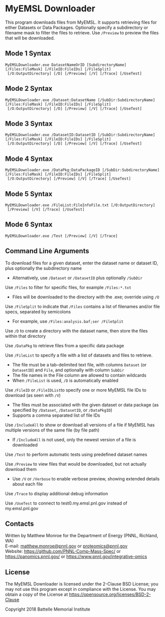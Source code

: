 # MyEMSL Downloader

This program downloads files from MyEMSL. It supports retrieving files
for either Datasets or Data Packages. Optionally specify a subdirectory
or filename mask to filter the files to retrieve. Use `/Preview`
to preview the files that will be downloaded.

## Mode 1 Syntax 

```
MyEMSLDownloader.exe DatasetNameOrID [SubdirectoryName] [/Files:FileMask] [/FileID:FileIDs] [/FileSplit]
 [/O:OutputDirectory] [/D] [/Preview] [/V] [/Trace] [/UseTest]
```

## Mode 2 Syntax 

```
MyEMSLDownloader.exe /Dataset:DatasetName [/SubDir:SubdirectoryName] [/Files:FileMask] [/FileID:FileIDs] [/FileSplit]
 [/O:OutputDirectory] [/D] [/Preview] [/V] [/Trace] [/UseTest]
```

## Mode 3 Syntax 

```
MyEMSLDownloader.exe /DatasetID:DatasetID [/SubDir:SubdirectoryName] [/Files:FileMask] [/FileID:FileIDs] [/FileSplit]
 [/O:OutputDirectory] [/D] [/Preview] [/V] [/Trace] [/UseTest]
```

## Mode 4 Syntax 

```
MyEMSLDownloader.exe /DataPkg:DataPackageID [/SubDir:SubdirectoryName] [/Files:FileMask] [/FileID:FileIDs] [/FileSplit]
 [/O:OutputDirectory] [/Preview] [/V] [/Trace] [/UseTest]
```

## Mode 5 Syntax 

```
MyEMSLDownloader.exe /FileList:FileInfoFile.txt [/O:OutputDirectory]
 [/Preview] [/V] [/Trace] [/UseTest]
```

## Mode 6 Syntax 

```
MyEMSLDownloader.exe /Test [/Preview] [/V] [/Trace]
```

## Command Line Arguments

To download files for a given dataset, enter the dataset name or dataset ID, plus optionally the subdirectory name
* Alternatively, use `/Dataset` or `/DatasetID` plus optionally `/SubDir`

Use `/Files` to filter for specific files, for example `/Files:*.txt`
* Files will be downloaded to the directory with the .exe; override using `/O`

Use `/FileSplit` to indicate that `/Files` contains a list of filenames and/or file specs, separated by semicolons
* For example, use `/Files:analysis.baf;ser /FileSplit`

Use `/D` to create a directory with the dataset name, then store the files within that directory

Use `/DataPkg` to retrieve files from a specific data package

Use `/FileList` to specify a file with a list of datasets and files to retrieve.
* The file must be a tab-delimited text file, with columns `Dataset` (or `DatasetID`) and `File`, and optionally with column `SubDir`
* The file names in the File column are allowed to contain wildcards
* When `/FileList` is used, `/D` is automatically enabled

Use `/FileID` or `/FileIDList`to specify one or more MyEMSL file IDs to download (as seen with `/V`)
* The files must be associated with the given dataset or data package (as specified by `/Dataset`, `/DatasetID`, or `/DataPkgID`)
* Supports a comma separated list of file IDs

Use `/IncludeAll` to show or download all versions of a file if MyEMSL has multiple versions of the same file (by file path)
* If `/IncludeAll` is not used, only the newest version of a file is downloaded

Use `/Test` to perform automatic tests using predefined dataset names

Use `/Preview` to view files that would be downloaded, but not actually download them
* Use `/V` or `/Verbose` to enable verbose preview, showing extended details about each file

Use `/Trace` to display additional debug information

Use `/UseTest` to connect to test0.my.emsl.pnl.gov instead of my.emsl.pnl.gov

## Contacts

Written by Matthew Monroe for the Department of Energy (PNNL, Richland, WA) \
E-mail: matthew.monroe@pnnl.gov or proteomics@pnnl.gov \
Website: https://github.com/PNNL-Comp-Mass-Spec/ or https://panomics.pnnl.gov/ or https://www.pnnl.gov/integrative-omics

## License

The MyEMSL Downloader is licensed under the 2-Clause BSD License; 
you may not use this program except in compliance with the License. You may obtain 
a copy of the License at https://opensource.org/licenses/BSD-2-Clause

Copyright 2018 Battelle Memorial Institute

